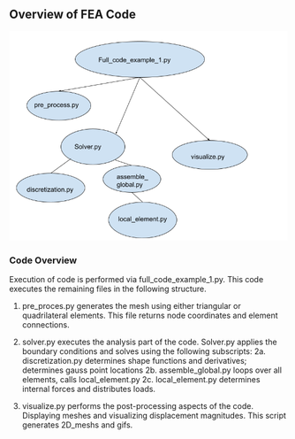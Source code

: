 ## Overview of FEA Code

![alt text](codestructure.png)

### Code Overview

Execution of code is performed via full_code_example_1.py.
This code executes the remaining files in the following structure.

1. pre_proces.py generates the mesh using either triangular or quadrilateral elements. This file returns node coordinates and element connections. 

2. solver.py executes the analysis part of the code. Solver.py applies the boundary conditions and solves using the following subscripts:
    2a. discretization.py determines shape functions and derivatives; determines gauss point locations
    2b. assemble_global.py loops over all elements, calls local_element.py
    2c. local_element.py determines internal forces and distributes loads. 

3. visualize.py performs the post-processing aspects of the code. Displaying meshes and visualizing displacement magnitudes. This script generates 2D_meshs and gifs. 